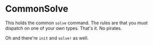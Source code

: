 # CommonSolve

This holds the common `solve` command. The rules are that you must dispatch
on one of your own types. That's it. No pirates.

Oh and there're `init` and `solve!` as well.
